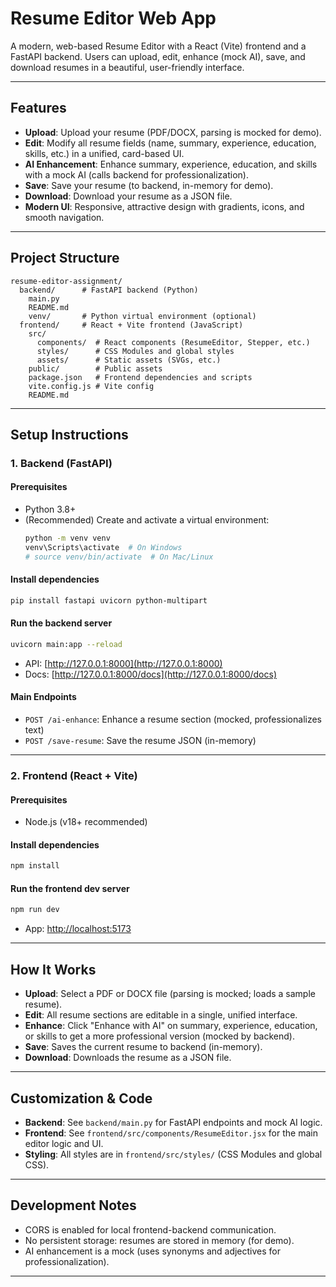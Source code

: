 # Resume Editor Web App

A modern, web-based Resume Editor with a React (Vite) frontend and a FastAPI backend. Users can upload, edit, enhance (mock AI), save, and download resumes in a beautiful, user-friendly interface.

---

## Features

- **Upload**: Upload your resume (PDF/DOCX, parsing is mocked for demo).
- **Edit**: Modify all resume fields (name, summary, experience, education, skills, etc.) in a unified, card-based UI.
- **AI Enhancement**: Enhance summary, experience, education, and skills with a mock AI (calls backend for professionalization).
- **Save**: Save your resume (to backend, in-memory for demo).
- **Download**: Download your resume as a JSON file.
- **Modern UI**: Responsive, attractive design with gradients, icons, and smooth navigation.

---

## Project Structure

```
resume-editor-assignment/
  backend/      # FastAPI backend (Python)
    main.py
    README.md
    venv/       # Python virtual environment (optional)
  frontend/     # React + Vite frontend (JavaScript)
    src/
      components/  # React components (ResumeEditor, Stepper, etc.)
      styles/      # CSS Modules and global styles
      assets/      # Static assets (SVGs, etc.)
    public/        # Public assets
    package.json   # Frontend dependencies and scripts
    vite.config.js # Vite config
    README.md
```

---

## Setup Instructions

### 1. Backend (FastAPI)

#### Prerequisites
- Python 3.8+
- (Recommended) Create and activate a virtual environment:
  ```sh
  python -m venv venv
  venv\Scripts\activate  # On Windows
  # source venv/bin/activate  # On Mac/Linux
  ```

#### Install dependencies
```sh
pip install fastapi uvicorn python-multipart
```

#### Run the backend server
```sh
uvicorn main:app --reload
```
- API: [http://127.0.0.1:8000](http://127.0.0.1:8000)
- Docs: [http://127.0.0.1:8000/docs](http://127.0.0.1:8000/docs)

#### Main Endpoints
- `POST /ai-enhance`: Enhance a resume section (mocked, professionalizes text)
- `POST /save-resume`: Save the resume JSON (in-memory)

---

### 2. Frontend (React + Vite)

#### Prerequisites
- Node.js (v18+ recommended)

#### Install dependencies
```sh
npm install
```

#### Run the frontend dev server
```sh
npm run dev
```
- App: [http://localhost:5173](http://localhost:5173)

---

## How It Works

- **Upload**: Select a PDF or DOCX file (parsing is mocked; loads a sample resume).
- **Edit**: All resume sections are editable in a single, unified interface.
- **Enhance**: Click "Enhance with AI" on summary, experience, education, or skills to get a more professional version (mocked by backend).
- **Save**: Saves the current resume to backend (in-memory).
- **Download**: Downloads the resume as a JSON file.

---

## Customization & Code

- **Backend**: See `backend/main.py` for FastAPI endpoints and mock AI logic.
- **Frontend**: See `frontend/src/components/ResumeEditor.jsx` for the main editor logic and UI.
- **Styling**: All styles are in `frontend/src/styles/` (CSS Modules and global CSS).

---

## Development Notes

- CORS is enabled for local frontend-backend communication.
- No persistent storage: resumes are stored in memory (for demo).
- AI enhancement is a mock (uses synonyms and adjectives for professionalization).

---

